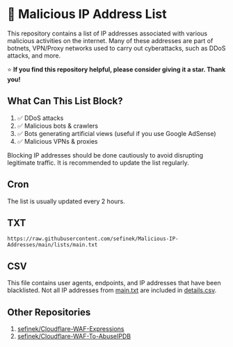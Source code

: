 # 📃 Malicious IP Address List
This repository contains a list of IP addresses associated with various malicious activities on the internet.
Many of these addresses are part of botnets, VPN/Proxy networks used to carry out cyberattacks, such as DDoS attacks, and more.

⭐ **If you find this repository helpful, please consider giving it a star. Thank you!**

## What Can This List Block?
1. ✅ DDoS attacks
2. ✅ Malicious bots & crawlers
3. ✅ Bots generating artificial views (useful if you use Google AdSense)
4. ✅ Malicious VPNs & proxies

Blocking IP addresses should be done cautiously to avoid disrupting legitimate traffic.
It is recommended to update the list regularly.

## Cron
The list is usually updated every 2 hours.

## TXT
```text
https://raw.githubusercontent.com/sefinek/Malicious-IP-Addresses/main/lists/main.txt
```

## CSV
This file contains user agents, endpoints, and IP addresses that have been blacklisted.
Not all IP addresses from [main.txt](lists/main.txt) are included in [details.csv](lists/details.csv).

## Other Repositories
1. [sefinek/Cloudflare-WAF-Expressions](https://github.com/sefinek/Cloudflare-WAF-Expressions)
2. [sefinek/Cloudflare-WAF-To-AbuseIPDB](https://github.com/sefinek/Cloudflare-WAF-To-AbuseIPDB)